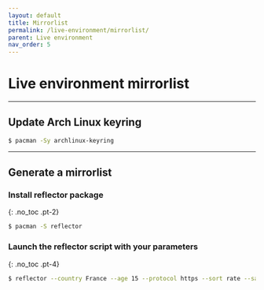 ```yaml
---
layout: default
title: Mirrorlist
permalink: /live-environment/mirrorlist/
parent: Live environment
nav_order: 5
---
```


# Live environment mirrorlist

---

## Update Arch Linux keyring

```bash
$ pacman -Sy archlinux-keyring
```

---

## Generate a mirrorlist

### Install reflector package
{: .no_toc .pt-2}

```bash
$ pacman -S reflector
```

### Launch the reflector script with your parameters
{: .no_toc .pt-4}

```bash
$ reflector --country France --age 15 --protocol https --sort rate --save /etc/pacman.d/mirrorlist
```
